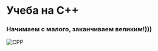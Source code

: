 # Учеба на С++
### Начимаем с малого, заканчиваем великим!)))

![CPP](https://img.shields.io/badge/-C++-000000?style=for-the-badge&logo=C%2b%2b)